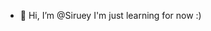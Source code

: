 - 👋 Hi, I’m @Siruey
I'm just learning for now :)
<!---
Siruey/Siruey is a ✨ special ✨ repository because its `README.md` (this file) appears on your GitHub profile.
You can click the Preview link to take a look at your changes.
--->
